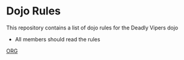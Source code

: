 Dojo Rules
==========

This repository contains a list of dojo rules for the Deadly Vipers dojo

* All members should read the rules

[ORG](https://github.com/deadlyvipers)
